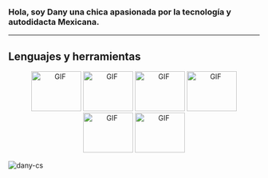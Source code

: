### Hola, soy Dany una chica apasionada por la tecnología y autodidacta Mexicana.
___
## Lenguajes y herramientas
<div align='center'>
<img height = "80px" width = "100px" alt="GIF" src="https://media.giphy.com/media/XAxylRMCdpbEWUAvr8/giphy.gif" />
<img height = "80px" width = "100px" alt="GIF" src="https://media.giphy.com/media/fsEaZldNC8A1PJ3mwp/giphy.gif" />
<img height = "80px" width = "100px" alt="GIF" src = "https://media.giphy.com/media/ln7z2eWriiQAllfVcn/giphy.gif" />
<img height = "80px" width = "100px" alt="GIF" src = "https://media.giphy.com/media/kH1DBkPNyZPOk0BxrM/giphy.gif" />
<img height = "80px" width = "100px" alt="GIF" src ="https://media.giphy.com/media/Ri2TUcKlaOcaDBxFpY/giphy.gif" />
<img height = "80px" width = "100px" alt="GIF" src="https://media.giphy.com/media/iFmw13LV1hHhViPPWz/giphy.gif" />
</div>


![dany-cs](https://github-readme-stats.vercel.app/api?username=dany-cs&show_icons=true&theme=radical)
 

<!--
**dany-cs/dany-cs** is a ✨ _special_ ✨ repository because its `README.md` (this file) appears on your GitHub profile.

Here are some ideas to get you started:

- 🔭 I’m currently working on ...
- 🌱 I’m currently learning ...
- 👯 I’m looking to collaborate on ...
- 🤔 I’m looking for help with ...
- 💬 Ask me about ...
- 📫 How to reach me: ...
- 😄 Pronouns: ...
- ⚡ Fun fact: ...
-->
 

